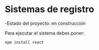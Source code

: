 <h1> Sistemas de registro</h1>

-Estado del proyecto: en construcción 

Para ejecutar el sistema debes poner:

```npm install react```
